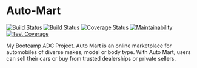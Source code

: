 # Auto-Mart

[![Build Status](https://travis-ci.com/chuksjoe/AutoMart.svg?branch=develop)](https://travis-ci.com/chuksjoe/AutoMart)
[![Build Status](https://travis-ci.com/chuksjoe/AutoMart.svg?branch=api-v1)](https://travis-ci.com/chuksjoe/AutoMart)
[![Coverage Status](https://coveralls.io/repos/github/chuksjoe/AutoMart/badge.svg?branch=develop)](https://coveralls.io/github/chuksjoe/AutoMart?branch=master)
[![Maintainability](https://api.codeclimate.com/v1/badges/1c755fa5581069ff8171/maintainability)](https://codeclimate.com/github/chuksjoe/AutoMart/maintainability)
[![Test Coverage](https://api.codeclimate.com/v1/badges/1c755fa5581069ff8171/test_coverage)](https://codeclimate.com/github/chuksjoe/AutoMart/test_coverage)

My Bootcamp ADC Project.
Auto Mart is an online marketplace for automobiles of diverse makes, model or body type.
With Auto Mart, users can sell their cars or buy from trusted dealerships or private sellers.
